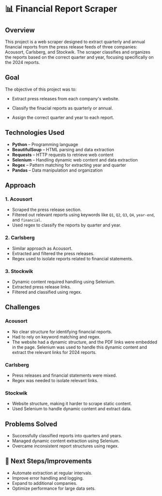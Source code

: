 # 📊 Financial Report Scraper

## Overview

This project is a web scraper designed to extract quarterly and annual financial reports from the press release feeds of three companies: Acousort, Carlsberg, and Stockwik. The scraper classifies and organizes the reports based on the correct quarter and year, focusing specifically on the 2024 reports.

## Goal
The objective of this project was to:

- Extract press releases from each company's website.

- Classify the finacial reports as quarterly or annual.

- Assign the correct quarter and year to each report.

## Technologies Used
- **Python** – Programming language
- **BeautifulSoup** – HTML parsing and data extraction
- **Requests** – HTTP requests to retrieve web content
- **Selenium** – Handling dynamic web content and data extraction
- **Regex** – Pattern matching for extracting year and quarter
- **Pandas** – Data manipulation and organization

## Approach
### 1. **Acousort**
- Scraped the press release section.
- Filtered out relevant reports using keywords like `Q1`, `Q2`, `Q3`, `Q4`, `year-end`, and `financial`.
- Used regex to classify the reports by quarter and year.

### 2. **Carlsberg**
- Similar approach as Acousort.
- Extracted and filtered the press releases.
- Regex used to isolate reports related to financial statements.

### 3. **Stockwik**
- Dynamic content required handling using Selenium.
- Extracted press release links.
- Filtered and classified using regex.

## Challenges
###  **Acousort**
- No clear structure for identifying financial reports.
- Had to rely on keyword matching and regex.
- The website had a dynamic structure, and the PDF links were embedded in the page. Selenium was used to handle this dynamic content and extract the relevant links for 2024 reports.

### **Carlsberg**
- Press releases and financial statements were mixed.
- Regex was needed to isolate relevant links.

### **Stockwik**
- Website structure, making it harder to scrape static content.
- Used Selenium to handle dynamic content and extract data.

## Problems Solved
- Successfully classified reports into quarters and years.
- Managed dynamic content extraction using Selenium.
- Overcame inconsistent report structures using regex.

## 🏁 Next Steps/Improvements
- Automate extraction at regular intervals.
- Improve error handling and logging.
- Expand to additional companies.
- Optimize performance for large data sets.


